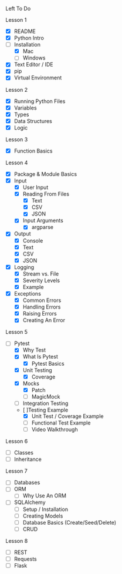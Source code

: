Left To Do

Lesson 1
- [x] README
- [x] Python Intro
- [ ] Installation
    - [x] Mac
    - [ ] Windows
- [x] Text Editor / IDE
- [x] pip
- [x] Virtual Environment

Lesson 2
- [x] Running Python Files
- [x] Variables
- [x] Types
- [x] Data Structures
- [x] Logic

Lesson 3
- [x] Function Basics

Lesson 4
- [x] Package & Module Basics
- [x] Input
    - [x] User Input
    - [x] Reading From Files
        - [x] Text
        - [x] CSV
        - [x] JSON
    - [x] Input Arguments
        - [x] argparse
- [x] Output
    - [x] Console
    - [x] Text
    - [x] CSV
    - [x] JSON
- [x] Logging
    - [x] Stream vs. File
    - [x] Severity Levels
    - [x] Example
- [x] Exceptions
    - [x] Common Errors
    - [x] Handling Errors
    - [x] Raising Errors
    - [x] Creating An Error

Lesson 5
- [ ] Pytest
    - [x] Why Test
    - [x] What Is Pytest
        - [x] Pytest Basics
    - [x] Unit Testing
        - [x] Coverage
    - [x] Mocks
        - [x] Patch
        - [ ] MagicMock 
    - [ ] Integration Testing
    - [ ]Testing Example
        - [x] Unit Test / Coverage Example
        - [ ] Functional Test Example
        - [ ] Video Walkthrough

Lesson 6
- [ ] Classes
- [ ] Inheritance

Lesson 7
- [ ] Databases
- [ ] ORM
    - [ ] Why Use An ORM
- [ ] SQLAlchemy
    - [ ] Setup / Installation
    - [ ] Creating Models
    - [ ] Database Basics (Create/Seed/Delete)
    - [ ] CRUD

Lesson 8
- [ ] REST
- [ ] Requests
- [ ] Flask

